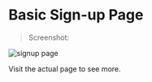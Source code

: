 # Basic Sign-up Page


> Screenshot:

![signup page](https://i.ibb.co/cxMR4d5/Screenshot-64.png)

Visit the actual page to see more.
